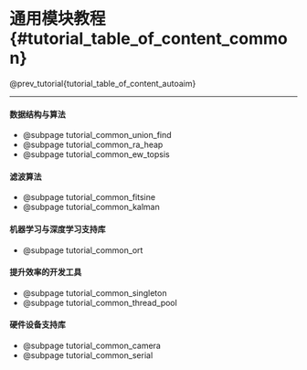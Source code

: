 通用模块教程 {#tutorial_table_of_content_common}
============

@prev_tutorial{tutorial_table_of_content_autoaim}

------

#### 数据结构与算法

- @subpage tutorial_common_union_find
- @subpage tutorial_common_ra_heap
- @subpage tutorial_common_ew_topsis

#### 滤波算法

- @subpage tutorial_common_fitsine
- @subpage tutorial_common_kalman

#### 机器学习与深度学习支持库

- @subpage tutorial_common_ort

#### 提升效率的开发工具

- @subpage tutorial_common_singleton
- @subpage tutorial_common_thread_pool

#### 硬件设备支持库

- @subpage tutorial_common_camera
- @subpage tutorial_common_serial

